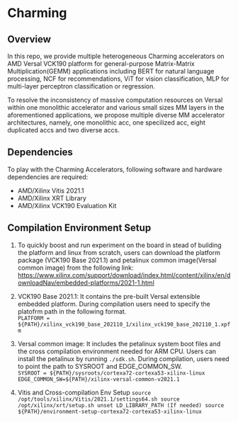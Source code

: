 # Charming 

## Overview
In this repo, we provide multiple heterogeneous Charming accelerators on AMD Versal VCK190 platform for general-purpose Matrix-Matrix Multiplication(GEMM) applications including BERT for natural language processing, NCF for recommendations, ViT for vision classification, MLP for multi-layer perceptron classification or regression.

To resolve the inconsistency of massive computation resources on Versal within one monolithic accelerator and various small sizes MM layers in the aforementioned applications, we propose multiple diverse MM accelerator architectures, namely, one monolithic acc, one specilized acc, eight duplicated accs and two diverse accs.

## Dependencies 
To play with the Charming Accelerators, following software and hardware dependencies are required:
+ AMD/Xilinx Vitis 2021.1
+ AMD/Xilinx XRT Library
+ AMD/Xilinx VCK190 Evaluation Kit

## Compilation Environment Setup
1. To quickly boost and run experiment on the board in stead of building the platform and linux from scratch, users can download the platform package (VCK190 Base 2021.1) and petalinux common image(Versal common image) from the following link:<br/>
https://www.xilinx.com/support/download/index.html/content/xilinx/en/downloadNav/embedded-platforms/2021-1.html

2. VCK190 Base 2021.1: It contains the pre-built Versal extensible embedded platform. During compilation users need to specify the platofrm path in the following format.<br/> 
``PLATFORM = ${PATH}/xilinx_vck190_base_202110_1/xilinx_vck190_base_202110_1.xpfm``

3. Versal common image: It includes the petalinux system boot files and the cross compilation environment needed for ARM CPU. Users can install the petalinux by running ``./sdk.sh``. During compilation, users need to point the path to SYSROOT and EDGE_COMMON_SW.<br/>
``
SYSROOT = ${PATH}/sysroots/cortexa72-cortexa53-xilinx-linux
EDGE_COMMON_SW=${PATH}/xilinx-versal-common-v2021.1
``

4. Vitis and Cross-compilation Env Setup
``
source /opt/tools/xilinx/Vitis/2021.1/settings64.sh
source /opt/xilinx/xrt/setup.sh
unset LD_LIBRARY_PATH (If needed)
source ${PATH}/environment-setup-cortexa72-cortexa53-xilinx-linux
``
